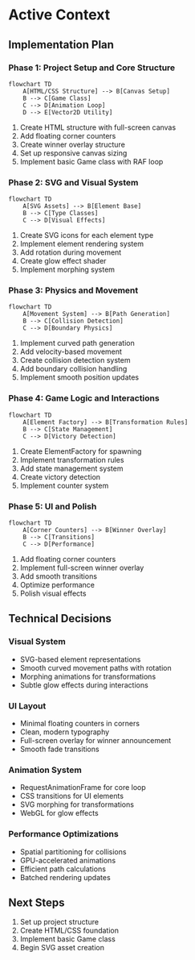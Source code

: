 # Active Context

## Implementation Plan

### Phase 1: Project Setup and Core Structure
```mermaid
flowchart TD
    A[HTML/CSS Structure] --> B[Canvas Setup]
    B --> C[Game Class]
    C --> D[Animation Loop]
    D --> E[Vector2D Utility]
```

1. Create HTML structure with full-screen canvas
2. Add floating corner counters
3. Create winner overlay structure
4. Set up responsive canvas sizing
5. Implement basic Game class with RAF loop

### Phase 2: SVG and Visual System
```mermaid
flowchart TD
    A[SVG Assets] --> B[Element Base]
    B --> C[Type Classes]
    C --> D[Visual Effects]
```

1. Create SVG icons for each element type
2. Implement element rendering system
3. Add rotation during movement
4. Create glow effect shader
5. Implement morphing system

### Phase 3: Physics and Movement
```mermaid
flowchart TD
    A[Movement System] --> B[Path Generation]
    B --> C[Collision Detection]
    C --> D[Boundary Physics]
```

1. Implement curved path generation
2. Add velocity-based movement
3. Create collision detection system
4. Add boundary collision handling
5. Implement smooth position updates

### Phase 4: Game Logic and Interactions
```mermaid
flowchart TD
    A[Element Factory] --> B[Transformation Rules]
    B --> C[State Management]
    C --> D[Victory Detection]
```

1. Create ElementFactory for spawning
2. Implement transformation rules
3. Add state management system
4. Create victory detection
5. Implement counter system

### Phase 5: UI and Polish
```mermaid
flowchart TD
    A[Corner Counters] --> B[Winner Overlay]
    B --> C[Transitions]
    C --> D[Performance]
```

1. Add floating corner counters
2. Implement full-screen winner overlay
3. Add smooth transitions
4. Optimize performance
5. Polish visual effects

## Technical Decisions

### Visual System
- SVG-based element representations
- Smooth curved movement paths with rotation
- Morphing animations for transformations
- Subtle glow effects during interactions

### UI Layout
- Minimal floating counters in corners
- Clean, modern typography
- Full-screen overlay for winner announcement
- Smooth fade transitions

### Animation System
- RequestAnimationFrame for core loop
- CSS transitions for UI elements
- SVG morphing for transformations
- WebGL for glow effects

### Performance Optimizations
- Spatial partitioning for collisions
- GPU-accelerated animations
- Efficient path calculations
- Batched rendering updates

## Next Steps
1. Set up project structure
2. Create HTML/CSS foundation
3. Implement basic Game class
4. Begin SVG asset creation
